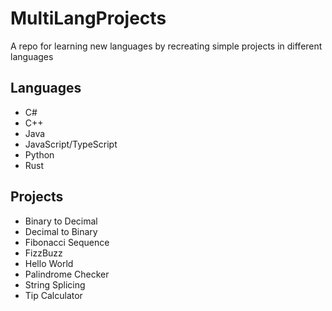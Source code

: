 # MultiLangProjects

A repo for learning new languages by recreating simple projects in different languages

## Languages
- C#
- C++
- Java
- JavaScript/TypeScript
- Python
- Rust

## Projects
- Binary to Decimal
- Decimal to Binary
- Fibonacci Sequence
- FizzBuzz
- Hello World
- Palindrome Checker
- String Splicing
- Tip Calculator

